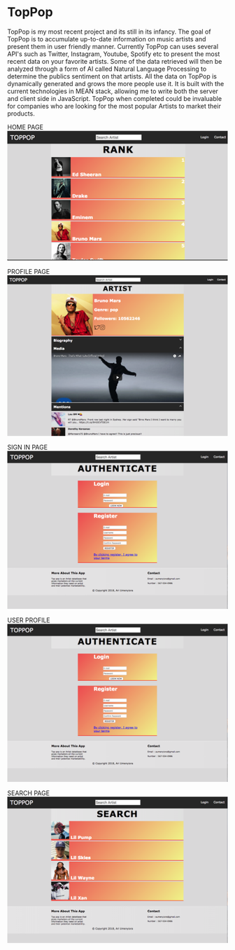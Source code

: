# TopPop
TopPop is my most recent project and its still in its infancy. The goal of TopPop is to accumulate up-to-date information on music artists and present them in user friendly manner. Currently TopPop can uses several API's such as Twitter, Instagram, Youtube, Spotify etc to present the most recent data on your favorite artists. Some of the data retrieved will then be analyzed through a form of AI called Natural Language Processing to determine the publics sentiment on that artists. All the data on TopPop is dynamically generated and grows the more people use it. It is built with the current technologies in MEAN stack, allowing me to write both the server and client side in JavaScript. TopPop when completed could be invaluable for companies who are looking for the most popular Artists to market their products.


HOME PAGE
![](/pageImages/Snip20180223_1.png)


PROFILE PAGE
![](/pageImages/Snip20180325_1.png)

SIGN IN PAGE
![](/pageImages/Snip20180313_3.png)

USER PROFILE
![](/pageImages/Snip20180313_3.png)

SEARCH PAGE
![](/pageImages/Snip20180313_4.png)
